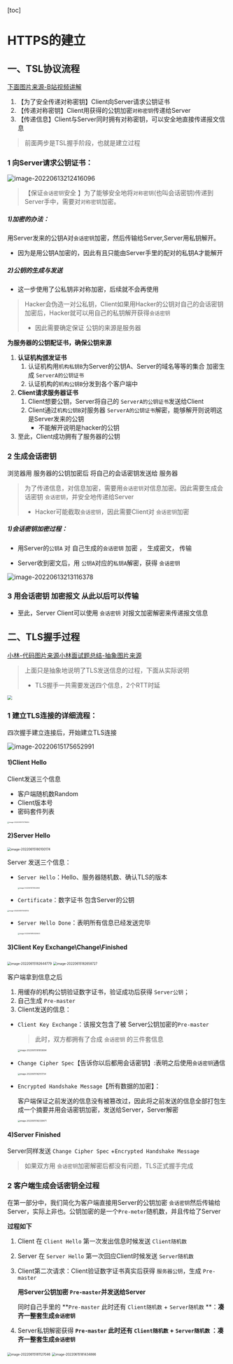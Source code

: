 

[toc]



# HTTPS的建立



## 一、TSL协议流程

[下面图片来源-B站视频讲解](https://www.bilibili.com/video/BV1Sg411A79a?p=4&vd_source=47272764e1eb400edc65776bfe6a48af)

1. 【为了安全传递对称密钥】Client向Server请求公钥证书
2. 【传递对称密钥】Client用获得的公钥加密`对称密钥`传递给Server
3. 【传递信息】Client与Server同时拥有对称密钥，可以安全地直接传递报文信息

> 前面两步是TSL握手阶段，也就是建立过程

### 1 向Server请求公钥证书：

![image-20220613212416096](pic/2HTTPS%E5%A6%82%E4%BD%95%E5%BB%BA%E7%AB%8B%E8%BF%9E%E6%8E%A5%E7%9A%84%EF%BC%9F.assets/image-20220613212416096.png)

> 【保证`会话密钥`安全 】为了能够安全地将`对称密钥`(也叫会话密钥)传递到Server手中，需要对`对称密钥`加密。



##### 1)加密的办法：

用Server发来的公钥A对`会话密钥`加密，然后传输给Server,Server用私钥解开。

- 因为是用公钥A加密的，因此有且只能由Server手里的配对的私钥A才能解开



##### 2)公钥的生成与发送

- 这一步使用了公私钥非对称加密，后续就不会再使用

> Hacker会伪造一对公私钥，Client如果用Hacker的公钥对自己的会话密钥加密后，Hacker就可以用自己的私钥解开获得`会话密钥` 
>
> - 因此需要确定保证 公钥的来源是服务器



**为服务器的公钥配证书，确保公钥来源**



1. **认证机构颁发证书**
   1. 认证机构用`机构私钥B`为Server的公钥A、Server的域名等等的集合 加密生成 `ServerA的公钥证书`
   2. 认证机构的`机构公钥B`分发到各个客户端中
2. **Client请求服务器证书**
   1. Client想要公钥，Server将自己的 `ServerA的公钥证书`发送给Client
   2. Client通过`机构公钥B`对服务器 `ServerA的公钥证书`解密，能够解开则说明这是Server发来的公钥
      - 不能解开说明是hacker的公钥
3. 至此，Client成功拥有了服务器的公钥





### 2 生成会话密钥

浏览器用 服务器的公钥加密后 将自己的会话密钥发送给 服务器

> 为了传递信息，对信息加密，需要用`会话密钥`对信息加密。因此需要生成会话密钥 `会话密钥`，并安全地传递给Server
>
> - Hacker可能截取`会话密钥`，因此需要Client对 `会话密钥`加密



##### 1)会话密钥加密过程：

- 用Server的`公钥A` 对 自己生成的`会话密钥` 加密 ， 生成密文， 传输

- Server收到密文后，用 `公钥A`对应的`私钥A`解密，获得 `会话密钥`

![image-20220613213116378](pic/1HTTPS%E5%A6%82%E4%BD%95%E5%BB%BA%E7%AB%8B%E8%BF%9E%E6%8E%A5%E7%9A%84%EF%BC%9F.assets/image-20220613213116378.png)



### 3 用会话密钥 加密报文 从此以后可以传输

- 至此，Server Client可以使用 `会话密钥` 对报文加密解密来传递报文信息







## 二、TLS握手过程

[小林-代码图片来源](https://mp.weixin.qq.com/s?__biz=MzUxODAzNDg4NQ==&mid=2247487650&idx=1&sn=dfee83f6773a589c775ccd6f40491289&scene=21#wechat_redirect)[小林面试题总结-抽象图片来源](https://xiaolincoding.com/network/2_http/http_interview.html#https-%E6%98%AF%E5%A6%82%E4%BD%95%E5%BB%BA%E7%AB%8B%E8%BF%9E%E6%8E%A5%E7%9A%84-%E5%85%B6%E9%97%B4%E4%BA%A4%E4%BA%92%E4%BA%86%E4%BB%80%E4%B9%88)

> 上面只是抽象地说明了TLS发送信息的过程，下面从实际说明
>
> - TLS握手一共需要发送四个信息，2个RTT时延

<img src="pic/6HTTP%E5%BB%BA%E7%AB%8B%E8%BF%9E%E6%8E%A5%E7%9A%84%E8%BF%87%E7%A8%8B%EF%BC%9F%E4%BA%A4%E6%8D%A2%E4%BA%86%E5%93%AA%E4%BA%9B%E4%BF%A1%E6%81%AF%EF%BC%9F.assets/23-HTTPS%E5%B7%A5%E4%BD%9C%E6%B5%81%E7%A8%8B.webp" style="zoom: 67%;" />

### 1 建立TLS连接的详细流程：

四次握手建立连接后，开始建立TLS连接

![image-20220615175652991](pic/3TSL%E5%8D%8F%E8%AE%AE%E6%B5%81%E7%A8%8B%EF%BC%9F.assets/image-20220615175652991.png)

#### 1)Client Hello

Client发送三个信息

- 客户端随机数Random
- Client版本号
- 密码套件列表

<img src="pic/3TSL%E5%8D%8F%E8%AE%AE%E6%B5%81%E7%A8%8B%EF%BC%9F.assets/image-20220615175719494.png" alt="image-20220615175719494" style="zoom: 25%;" />

#### 2)Server Hello

<img src="pic/3TSL%E5%8D%8F%E8%AE%AE%E6%B5%81%E7%A8%8B%EF%BC%9F.assets/image-20220615180100174.png" alt="image-20220615180100174" style="zoom: 50%;" />

Server 发送三个信息：

- `Server Hello`：Hello、服务器随机数、确认TLS的版本

   <img src="pic/3TSL%E5%8D%8F%E8%AE%AE%E6%B5%81%E7%A8%8B%EF%BC%9F.assets/image-20220615175842650.png" alt="image-20220615175842650" style="zoom:25%;" />

- `Certificate`：数字证书 包含Server的公钥

<img src="pic/3TSL%E5%8D%8F%E8%AE%AE%E6%B5%81%E7%A8%8B%EF%BC%9F.assets/image-20220615175930112.png" alt="image-20220615175930112" style="zoom:25%;" />

- `Server Hello Done`：表明所有信息已经发送完毕

   <img src="pic/3TSL%E5%8D%8F%E8%AE%AE%E6%B5%81%E7%A8%8B%EF%BC%9F.assets/image-20220615180020603.png" alt="image-20220615180020603" style="zoom:25%;" />

#### 3)Client Key Exchange\Change\Finished

<img src="pic/3TSL%E5%8D%8F%E8%AE%AE%E6%B5%81%E7%A8%8B%EF%BC%9F.assets/image-20220615182644779.png" alt="image-20220615182644779" style="zoom: 50%;" /> <img src="pic/3TSL%E5%8D%8F%E8%AE%AE%E6%B5%81%E7%A8%8B%EF%BC%9F.assets/image-20220615182658727.png" alt="image-20220615182658727" style="zoom:50%;" />

客户端拿到信息之后

1. 用缓存的机构公钥验证数字证书，验证成功后获得 `Server公钥`；
2. 自己生成 `Pre-master`
3. Client发送的信息：

- `Client Key Exchange`：该报文包含了被 Server公钥加密的`Pre-master`

   > 此时，双方都拥有了合成 `会话密钥` 的三件套信息

   <img src="pic/3TSL%E5%8D%8F%E8%AE%AE%E6%B5%81%E7%A8%8B%EF%BC%9F.assets/image-20220615181959684.png" alt="image-20220615181959684" style="zoom: 33%;" />

- `Change Cipher Spec`【告诉你以后都用会话密钥】:表明之后使用`会话密钥`通信

   <img src="pic/3TSL%E5%8D%8F%E8%AE%AE%E6%B5%81%E7%A8%8B%EF%BC%9F.assets/image-20220615182151734.png" alt="image-20220615182151734" style="zoom: 33%;" />

- `Encrypted Handshake Message`【所有数据的加密】：

   客户端保证之前发送的信息没有被篡改过，因此将之前发送的信息全部打包生成一个摘要并用会话密钥加密，发送给Server，Server解密

   <img src="pic/3TSL%E5%8D%8F%E8%AE%AE%E6%B5%81%E7%A8%8B%EF%BC%9F.assets/image-20220615182338471.png" alt="image-20220615182338471" style="zoom:33%;" />

#### 4)Server Finished

Server同样发送 `Change Cipher Spec` +`Encrypted Handshake Message`

> 如果双方用 `会话密钥`加密解密后都没有问题，TLS正式握手完成



### 2 客户端生成会话密钥全过程

在第一部分中，我们简化为客户端直接用Server的公钥加密 `会话密钥`然后传输给Server，实际上非也。公钥加密的是一个`Pre-meter`随机数，并且传给了Server



**过程如下**

1. Client 在 `Client Hello` 第一次发出信息时候发送 `Client随机数`

2. Server 在 `Server Hello` 第一次回应Client时候发送 `Server随机数`

3. Client第二次请求：Client验证数字证书真实后获得 `服务器公钥`，生成 `Pre-master` 

   **用Server公钥加密 `Pre-master`并发送给Server**

   同时自己手里的 **`Pre-master` 此时还有 `Client随机数` + `Server随机数` **：**凑齐一整套生成`会话密钥`**

4. Server私钥解密获得 **`Pre-master` 此时还有 `Client随机数` + `Server随机数` ：凑齐一整套生成`会话密钥`**



<img src="pic/3TSL%E5%8D%8F%E8%AE%AE%E6%B5%81%E7%A8%8B%EF%BC%9F.assets/image-20220615181127046.png" alt="image-20220615181127046" style="zoom: 50%;" />            <img src="pic/3TSL%E5%8D%8F%E8%AE%AE%E6%B5%81%E7%A8%8B%EF%BC%9F.assets/image-20220615181434866.png" alt="image-20220615181434866" style="zoom: 50%;" /> 

